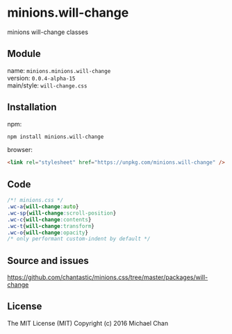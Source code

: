 # minions.will-change
minions will-change classes

## Module
name: `minions.minions.will-change`  
version: `0.0.4-alpha-15`  
main/style: `will-change.css`  

## Installation
npm:
```bash
npm install minions.will-change
```

browser:
```html
<link rel="stylesheet" href="https://unpkg.com/minions.will-change" />
```

## Code
```css
/*! minions.css */
.wc-a{will-change:auto}
.wc-sp{will-change:scroll-position}
.wc-c{will-change:contents}
.wc-t{will-change:transform}
.wc-o{will-change:opacity}
/* only performant custom-indent by default */

```

## Source and issues

https://github.com/chantastic/minions.css/tree/master/packages/will-change

## License

The MIT License (MIT)
Copyright (c) 2016 Michael Chan